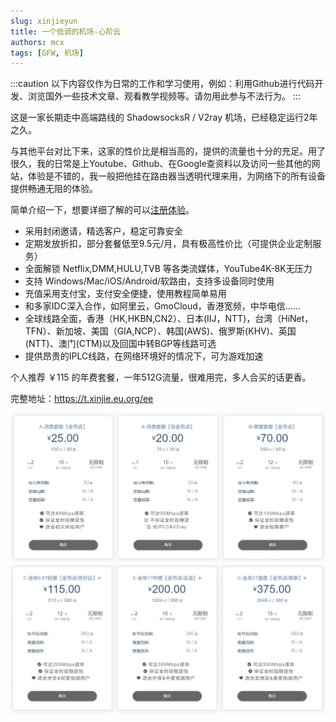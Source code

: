 ```yaml
---
slug: xinjieyun
title: 一个低调的机场-心阶云
authors: mcx
tags: [GFW, 机场]
---
```


:::caution
以下内容仅作为日常的工作和学习使用，例如：利用Github进行代码开发、浏览国外一些技术文章、观看教学视频等。请勿用此参与不法行为。
:::

这是一家长期走中高端路线的 ShadowsocksR / V2ray 机场，已经稳定运行2年之久。

与其他平台对比下来，这家的性价比是相当高的，提供的流量也十分的充足。用了很久，我的日常是上Youtube、Github、在Google查资料以及访问一些其他的网站，体验是不错的，我一般把他挂在路由器当透明代理来用，为网络下的所有设备提供畅通无阻的体验。

<!-- truncate -->

简单介绍一下，想要详细了解的可以[注册体验](https://t.xinjie.eu.org/ee)。

- 采用封闭邀请，精选客户，稳定可靠安全
- 定期发放折扣，部分套餐低至9.5元/月，具有极高性价比（可提供企业定制服务）
- 全面解锁 Netflix,DMM,HULU,TVB 等各类流媒体，YouTube4K-8K无压力
- 支持 Windows/Mac/iOS/Android/软路由，支持多设备同时使用
- 充值采用支付宝，支付安全便捷，使用教程简单易用
- 和多家IDC深入合作，如阿里云，GmoCloud，香港宽频，中华电信……
- 全球线路全面，香港（HK,HKBN,CN2）、日本(IIJ，NTT)，台湾（HiNet，TFN）、新加坡、美国（GIA,NCP）、韩国(AWS)、俄罗斯(KHV)、英国(NTT)、澳门(CTM)以及回国中转BGP等线路可选
- 提供昂贵的IPLC线路，在网络环境好的情况下，可为游戏加速

个人推荐 ￥115 的年费套餐，一年512G流量，很难用完，多人合买的话更香。

完整地址：https://t.xinjie.eu.org/ee

![](../static/img/essay/2022-08-01-1.webp)
![](../static/img/essay/2022-08-01-2.webp)
